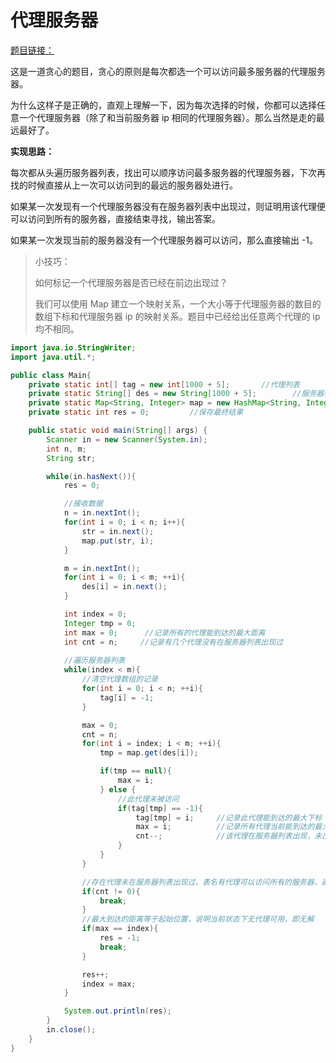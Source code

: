 # 代理服务器

[题目链接：](https://www.nowcoder.com/practice/1284469ee94a4762848816a42281a9e0?tpId=60&tqId=29476&tPage=1&ru=/kaoyan/retest/1001&qru=/ta/tsing-kaoyan/question-ranking)

这是一道贪心的题目，贪心的原则是每次都选一个可以访问最多服务器的代理服务器。

为什么这样子是正确的，直观上理解一下，因为每次选择的时候，你都可以选择任意一个代理服务器（除了和当前服务器 ip 相同的代理服务器）。那么当然是走的最远最好了。

**实现思路：**

每次都从头遍历服务器列表，找出可以顺序访问最多服务器的代理服务器，下次再找的时候直接从上一次可以访问到的最远的服务器处进行。

如果某一次发现有一个代理服务器没有在服务器列表中出现过，则证明用该代理便可以访问到所有的服务器，直接结束寻找，输出答案。

如果某一次发现当前的服务器没有一个代理服务器可以访问，那么直接输出 -1。

> 小技巧：
>
> 如何标记一个代理服务器是否已经在前边出现过？
>
> 我们可以使用 Map 建立一个映射关系，一个大小等于代理服务器的数目的数组下标和代理服务器 ip 的映射关系。题目中已经给出任意两个代理的 ip 均不相同。

~~~java
import java.io.StringWriter;
import java.util.*;

public class Main{
    private static int[] tag = new int[1000 + 5];       //代理列表
    private static String[] des = new String[1000 + 5];        //服务器列表
    private static Map<String, Integer> map = new HashMap<String, Integer>();     //用于建立代理和数组下标的对应关系
    private static int res = 0;         //保存最终结果

    public static void main(String[] args) {
        Scanner in = new Scanner(System.in);
        int n, m;
        String str;

        while(in.hasNext()){
            res = 0;

            //接收数据
            n = in.nextInt();
            for(int i = 0; i < n; i++){
                str = in.next();
                map.put(str, i);
            }

            m = in.nextInt();
            for(int i = 0; i < m; ++i){
                des[i] = in.next();
            }

            int index = 0;
            Integer tmp = 0;
            int max = 0;      //记录所有的代理能到达的最大距离
            int cnt = n;     //记录有几个代理没有在服务器列表出现过
            
            //遍历服务器列表
            while(index < m){
                //清空代理数组的记录
                for(int i = 0; i < n; ++i){
                    tag[i] = -1;
                }

                max = 0;
                cnt = n;
                for(int i = index; i < m; ++i){
                    tmp = map.get(des[i]);

                    if(tmp == null){
                        max = i;
                    } else {
                        //此代理未被访问
                        if(tag[tmp] == -1){
                            tag[tmp] = i;     //记录此代理能到达的最大下标
                            max = i;          //记录所有代理当前能到达的最大下标
                            cnt--;            //该代理在服务器列表出现，未出现的代理数--
                        }
                    }
                }

                //存在代理未在服务器列表出现过，表名有代理可以访问所有的服务器，直接跳出循环
                if(cnt != 0){
                    break;
                }
                //最大到达的距离等于起始位置，说明当前状态下无代理可用，即无解
                if(max == index){
                    res = -1;
                    break;
                }

                res++;
                index = max;
            }

            System.out.println(res);
        }
        in.close();
    }
}
~~~

